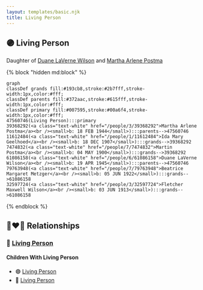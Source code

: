 ```yaml
---
layout: templates/basic.njk
title: Living Person
---
```

## 🟣 Living Person

Daughter of [Duane LaVerne Wilson](/people/6/61086158) and [Martha Arlene Postma](/people/3/39368292)

{% block "hidden md:block" %}
```mermaid
graph
classDef grands fill:#193cb8,stroke:#2b7fff,stroke-width:1px,color:#fff;
classDef parents fill:#372aac,stroke:#615fff,stroke-width:1px,color:#fff;
classDef primary fill:#007595,stroke:#00a6f4,stroke-width:1px,color:#fff;
47560746(Living Person):::primary
39368292(<a class="text-white" href="/people/3/39368292">Martha Arlene Postma</a><br /><small>b: 18 FEB 1944</small>):::parents-->47560746
11612484(<a class="text-white" href="/people/1/11612484">Ida Mary Geelhoed</a><br /><small>b: 18 DEC 1907</small>):::grands-->39368292
7474832(<a class="text-white" href="/people/7/7474832">Martin Postma</a><br /><small>b: 04 MAY 1900</small>):::grands-->39368292
61086158(<a class="text-white" href="/people/6/61086158">Duane LaVerne Wilson</a><br /><small>b: 19 APR 1945</small>):::parents-->47560746
79763948(<a class="text-white" href="/people/7/79763948">Beatrice Margaret Metzger</a><br /><small>b: 05 JUN 1922</small>):::grands-->61086158
32597724(<a class="text-white" href="/people/3/32597724">Fletcher Maxwell Wilson</a><br /><small>b: 03 JUN 1913</small>):::grands-->61086158
```
{% endblock %}

## 👩‍❤️‍👨 Relationships

### 🔵 [Living Person](/people/8/89027494)

#### Children With Living Person
* 🟣 [Living Person](/people/5/59787254)
* 🔵 [Living Person](/people/5/54906750)